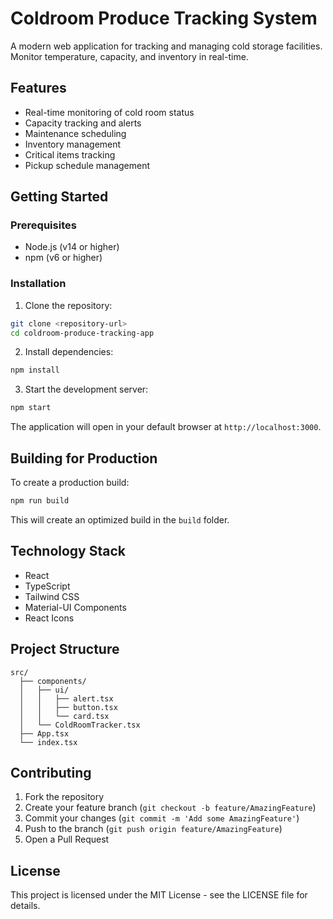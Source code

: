 # Coldroom Produce Tracking System

A modern web application for tracking and managing cold storage facilities. Monitor temperature, capacity, and inventory in real-time.

## Features

- Real-time monitoring of cold room status
- Capacity tracking and alerts
- Maintenance scheduling
- Inventory management
- Critical items tracking
- Pickup schedule management

## Getting Started

### Prerequisites

- Node.js (v14 or higher)
- npm (v6 or higher)

### Installation

1. Clone the repository:
```bash
git clone <repository-url>
cd coldroom-produce-tracking-app
```

2. Install dependencies:
```bash
npm install
```

3. Start the development server:
```bash
npm start
```

The application will open in your default browser at `http://localhost:3000`.

## Building for Production

To create a production build:

```bash
npm run build
```

This will create an optimized build in the `build` folder.

## Technology Stack

- React
- TypeScript
- Tailwind CSS
- Material-UI Components
- React Icons

## Project Structure

```
src/
  ├── components/
  │   ├── ui/
  │   │   ├── alert.tsx
  │   │   ├── button.tsx
  │   │   └── card.tsx
  │   └── ColdRoomTracker.tsx
  ├── App.tsx
  └── index.tsx
```

## Contributing

1. Fork the repository
2. Create your feature branch (`git checkout -b feature/AmazingFeature`)
3. Commit your changes (`git commit -m 'Add some AmazingFeature'`)
4. Push to the branch (`git push origin feature/AmazingFeature`)
5. Open a Pull Request

## License

This project is licensed under the MIT License - see the LICENSE file for details. 